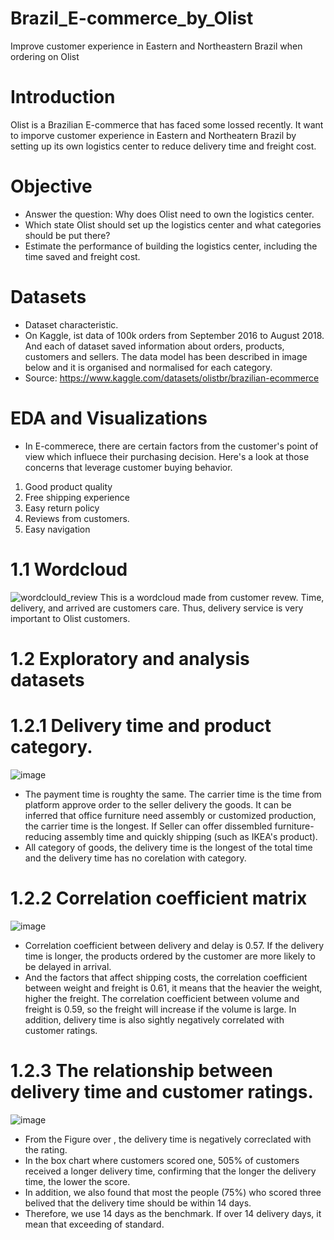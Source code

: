 # Brazil_E-commerce_by_Olist
Improve customer experience in Eastern and Northeastern Brazil when ordering on Olist
# Introduction
Olist is a Brazilian E-commerce that has faced some lossed recently. It want to imporve customer experience in Eastern and Northeatern Brazil by setting up its own logistics center to reduce delivery time and freight cost.
# Objective
* Answer the question: Why does Olist need to own the logistics center.
* Which state Olist should set up the logistics center and what categories should be put there?
* Estimate the performance of building the logistics center, including the time saved and freight cost.
# Datasets
* Dataset characteristic.
* On Kaggle, ist data of 100k orders from September 2016 to August 2018. And each of dataset saved information about orders, products, customers and sellers. The data model has been described in image below and it is organised and normalised for each category.
* Source: https://www.kaggle.com/datasets/olistbr/brazilian-ecommerce
# EDA and Visualizations
* In E-commerece, there are certain factors from the customer's point of view which influece their purchasing decision. Here's a look at those concerns that leverage customer buying behavior.
1. Good product quality
2. Free shipping experience
3. Easy return policy
4. Reviews from customers.
5. Easy navigation
# 1.1 Wordcloud
![wordclould_review](https://user-images.githubusercontent.com/122089400/228762936-dd3edb74-2b18-4fd0-b1c0-53de438129d5.png)
This is a wordcloud made from customer revew. Time, delivery, and arrived are customers care. Thus, delivery service is very important to Olist customers.
# 1.2 Exploratory and analysis datasets
# 1.2.1 Delivery time and product category.
![image](https://user-images.githubusercontent.com/122089400/228765343-db01409d-1fbe-4213-bb03-ca20e20efde1.png)
* The payment time is roughty the same. The carrier time is the time from platform approve order to the seller delivery the goods. It can be inferred that office furniture need assembly or customized production, the carrier time is the longest. If Seller can offer dissembled furniture-reducing assembly time and quickly shipping (such as IKEA's product).
* All category of goods, the delivery time is the longest of the total time and the delivery time has no corelation with category.
# 1.2.2 Correlation coefficient matrix
![image](https://user-images.githubusercontent.com/122089400/228767020-f0938e76-99c1-4ac2-b372-15d31e0e77a5.png)
* Correlation coefficient between delivery and delay is 0.57. If the delivery time is longer, the products ordered by the customer are more likely to be delayed in arrival.
* And the factors that affect shipping costs, the correlation coefficient between weight and freight is 0.61, it means that the heavier the weight, higher the freight. The correlation coefficient between volume and freight is 0.59, so the freight will increase if the volume is large. In addition, delivery time is also sightly negatively correlated with customer ratings.
# 1.2.3 The relationship between delivery time and customer ratings.
![image](https://user-images.githubusercontent.com/122089400/228774217-d3e3b920-3865-4476-a7e2-5de65fcb43cc.png)
* From the Figure over , the delivery time is negatively correclated with the rating.
* In the box chart where customers scored one, 505% of customers received a longer delivery time, confirming that the longer the delivery time, the lower the score.
* In addition, we also found that most the people (75%) who scored three belived that the delivery time should be within 14 days.
* Therefore, we use 14 days as the benchmark. If over 14 delivery days, it mean that exceeding of standard.




